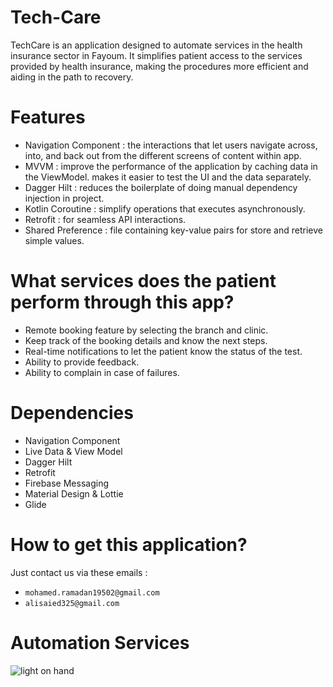 # Tech-Care
TechCare is an application designed to automate services in the health insurance sector in Fayoum. It simplifies patient access to the services provided by health insurance, making the procedures more efficient and aiding in the path to recovery.

# Features
  * Navigation Component : the interactions that let users navigate across, into, and back out from the different screens of content within app.
  * MVVM : improve the performance of the application by caching data in the ViewModel. makes it easier to test the UI and the data separately.
  * Dagger Hilt : reduces the boilerplate of doing manual dependency injection in project.
  * Kotlin Coroutine : simplify operations that executes asynchronously.
  * Retrofit : for seamless API interactions.
  * Shared Preference : file containing key-value pairs for store and retrieve simple values.

# What services does the patient perform through this app?
  * Remote booking feature by selecting the branch and clinic.
  * Keep track of the booking details and know the next steps.
  * Real-time notifications to let the patient know the status of the test.
  * Ability to provide feedback.
  * Ability to complain in case of failures.

# Dependencies
  * Navigation Component
  * Live Data & View Model
  * Dagger Hilt
  * Retrofit
  * Firebase Messaging
  * Material Design & Lottie
  * Glide

# How to get this application?
  Just contact us via these emails :
   * ``` mohamed.ramadan19502@gmail.com ```
   * ``` alisaied325@gmail.com ```

# Automation Services
  ![light on hand ](https://github.com/user-attachments/assets/7d0943f1-8e6b-4318-a2de-e75f84daa5e6)
